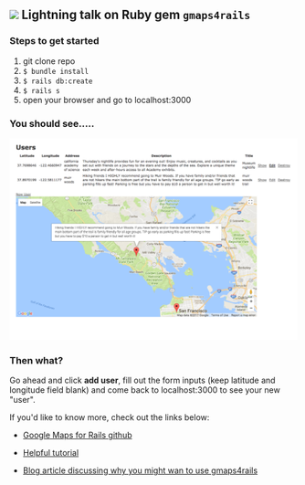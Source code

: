## <img src="https://www.seeklogo.net/wp-content/uploads/2016/07/Ruby-logo.png" height="20px"> Lightning talk on Ruby gem `gmaps4rails`

### Steps to get started

1. git clone repo
2. `$ bundle install `
3. `$ rails db:create`
4. `$ rails s`
5. open your browser and go to localhost:3000

### You should see.....

![](https://github.com/NrupM/lightning-gmaps4rails/blob/master/app/assets/images/Gmaps4rails.png)

### Then what?

Go ahead and click **add user**, fill out the form inputs (keep latitude and longitude field blank) and come back to localhost:3000 to see your new "user".

If you'd like to know more, check out the links below:

* [Google Maps for Rails github](https://github.com/apneadiving/Google-Maps-for-Rails)

* [Helpful tutorial](https://www.youtube.com/watch?v=R0l-7en3dUw&feature=youtu.be)

* [Blog article discussing why you might wan to use gmaps4rails](https://anadea.info/blog/how-to-integrate-google-maps-into-ruby-on-rails-app)
